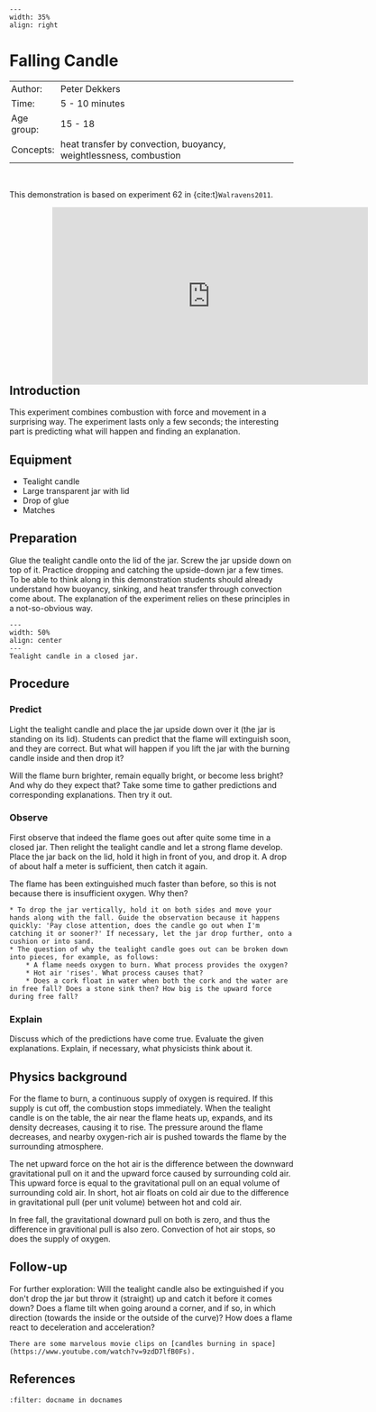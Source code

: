 ```{figure} ../../figures/confirmed.png
---
width: 35%
align: right
```

# Falling Candle

<table style="width: 100%; border-collapse: collapse; border: none;">
    <tr style="background-color: var(--background-color);">  
        <td style="text-align: left; padding: 3px; border: none; color: var(--text-color)">Author:</td>
        <td style="text-align: left; padding: 3px; border: none; color: var(--text-color)">Peter Dekkers</td>
    </tr>
    <tr style="background-color: var(--background-color);"> 
        <td style="text-align: left; padding: 3px; border: none; color: var(--text-color)">Time:</td>
        <td style="text-align: left; padding: 3px; border: none; color: var(--text-color)">5 - 10 minutes</td>
    </tr>
    <tr style="background-color: var(--background-color);"> 
        <td style="text-align: left; padding: 3px; border: none; color: var(--text-color)">Age group:</td>
        <td style="text-align: left; padding: 3px; border: none; color: var(--text-color)">15 - 18</td>
    </tr>
    <tr style="background-color: var(--background-color);"> 
        <td style="text-align: left; padding: 3px; border: none; color: var(--text-color)">Concepts:</td>
        <td style="text-align: left; padding: 3px; border: none; color: var(--text-color)">heat transfer by convection, buoyancy, weightlessness, combustion</td>
    </tr>
</table><br>

This demonstration is based on experiment 62 in {cite:t}`Walravens2011`.

<div style="display: flex; justify-content: center;">
    <div style="position: relative; width: 70%; height: 0; padding-bottom: 56.25%;">
        <iframe width="560" height="315" src="https://www.youtube.com/embed/g4DKfaDsO2Y?si=U4ahRIoy9bbvfPPj" title="YouTube video player" frameborder="0" allow="accelerometer; autoplay; clipboard-write; encrypted-media; gyroscope; picture-in-picture; web-share" referrerpolicy="strict-origin-when-cross-origin" allowfullscreen></iframe>
    </div>
</div>

## Introduction
This experiment combines combustion with force and movement in a surprising way. The experiment lasts only a few seconds; the interesting part is predicting what will happen and finding an explanation.

## Equipment
* Tealight candle
* Large transparent jar with lid
* Drop of glue
* Matches

## Preparation
Glue the tealight candle onto the lid of the jar. Screw the jar upside down on top of it. Practice dropping and catching the upside-down jar a few times. To be able to think along in this demonstration students should already understand how buoyancy, sinking, and heat transfer through convection come about. The explanation of the experiment relies on these principles in a not-so-obvious way.

```{figure} demo35_figure1.jpg
---
width: 50%
align: center
---
Tealight candle in a closed jar.
```

## Procedure
### Predict
Light the tealight candle and place the jar upside down over it (the jar is standing on its lid). Students can predict that the flame will extinguish soon, and they are correct. But what will happen if you lift the jar with the burning candle inside and then drop it?

Will the flame burn brighter, remain equally bright, or become less bright? And why do they expect that? Take some time to gather predictions and corresponding explanations. Then try it out.

### Observe
First observe that indeed the flame goes out after quite some time in a closed jar. Then relight the tealight candle and let a strong flame develop. Place the jar back on the lid, hold it high in front of you, and drop it. A drop of about half a meter is sufficient, then catch it again.

The flame has been extinguished much faster than before, so this is not because there is insufficient oxygen. Why then?

```{tip}
* To drop the jar vertically, hold it on both sides and move your hands along with the fall. Guide the observation because it happens quickly: 'Pay close attention, does the candle go out when I'm catching it or sooner?' If necessary, let the jar drop further, onto a cushion or into sand.
* The question of why the tealight candle goes out can be broken down into pieces, for example, as follows:
    * A flame needs oxygen to burn. What process provides the oxygen?
    * Hot air 'rises'. What process causes that?
    * Does a cork float in water when both the cork and the water are in free fall? Does a stone sink then? How big is the upward force during free fall?
```

### Explain
Discuss which of the predictions have come true. Evaluate the given explanations. Explain, if necessary, what physicists think about it.


## Physics background
For the flame to burn, a continuous supply of oxygen is required. If this supply is cut off, the combustion stops immediately. When the tealight candle is on the table, the air near the flame heats up, expands, and its density decreases, causing it to rise. The pressure around the flame decreases, and nearby oxygen-rich air is pushed towards the flame by the surrounding atmosphere.

The net upward force on the hot air is the difference between the downward gravitational pull on it and the upward force caused by surrounding cold air. This upward force is equal to the gravitational pull on an equal volume of surrounding cold air. In short, hot air floats on cold air due to the difference in gravitational pull (per unit volume) between hot and cold air.

In free fall, the gravitational downard pull on both is zero, and thus the difference in gravitional pull is also zero. Convection of hot air stops, so does the supply of oxygen.

## Follow-up
For further exploration: Will the tealight candle also be extinguished if you don't drop the jar but throw it (straight) up and catch it before it comes down? Does a flame tilt when going around a corner, and if so, in which direction (towards the inside or the outside of the curve)? How does a flame react to deceleration and acceleration?

```{tip}
There are some marvelous movie clips on [candles burning in space](https://www.youtube.com/watch?v=9zdD7lfB0Fs).
```

## References
```{bibliography}
:filter: docname in docnames
```

